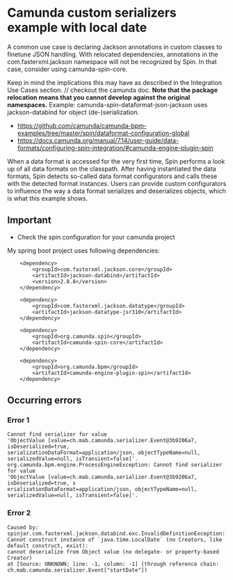 # Camunda custom serializers example with local date

A common use case is declaring Jackson annotations in custom classes to finetune JSON handling. 
With relocated dependencies, annotations in the com.fasterxml.jackson namespace will not be recognized by Spin.
In that case, consider using camunda-spin-core. 

Keep in mind the implications this may have as described in the Integration Use Cases section. // checkout the camunda doc.
**Note that the package relocation means that you cannot develop against the original namespaces.**
Example: camunda-spin-dataformat-json-jackson uses jackson-databind for object (de-)serialization.

- https://github.com/camunda/camunda-bpm-examples/tree/master/spin/dataformat-configuration-global
- https://docs.camunda.org/manual/7.14/user-guide/data-formats/configuring-spin-integration/#camunda-engine-plugin-spin

When a data format is accessed for the very first time, Spin performs a look up of all data formats on the classpath. 
After having instantiated the data formats, Spin detects so-called data format configurators and calls these with the detected format instances. 
Users can provide custom configurators to influence the way a data format serializes and deserializes objects, which is what this example shows.

## Important

- Check the spin configuration for your camunda project

My spring boot project uses following dependencies:

        <dependency>
            <groupId>com.fasterxml.jackson.core</groupId>
            <artifactId>jackson-databind</artifactId>
            <version>2.8.8</version>
        </dependency>

        <dependency>
            <groupId>com.fasterxml.jackson.datatype</groupId>
            <artifactId>jackson-datatype-jsr310</artifactId>
        </dependency>

        <dependency>
            <groupId>org.camunda.spin</groupId>
            <artifactId>camunda-spin-core</artifactId>
        </dependency>

        <dependency>
            <groupId>org.camunda.bpm</groupId>
            <artifactId>camunda-engine-plugin-spin</artifactId>
        </dependency>

## Occurring errors

### Error 1

    Cannot find serializer for value 
    'ObjectValue [value=ch.mab.camunda.serializer.Event@3b9206a7, isDeserialized=true, 
    serializationDataFormat=application/json, objectTypeName=null, serializedValue=null, isTransient=false]'.
    org.camunda.bpm.engine.ProcessEngineException: Cannot find serializer for value
    'ObjectValue [value=ch.mab.camunda.serializer.Event@3b9206a7, isDeserialized=true, s
    erializationDataFormat=application/json, objectTypeName=null, serializedValue=null, isTransient=false]'.


### Error 2

    Caused by: spinjar.com.fasterxml.jackson.databind.exc.InvalidDefinitionException: 
    Cannot construct instance of `java.time.LocalDate` (no Creators, like default construct, exist): 
    cannot deserialize from Object value (no delegate- or property-based Creator)
    at [Source: UNKNOWN; line: -1, column: -1] (through reference chain: ch.mab.camunda.serializer.Event["startDate"])





